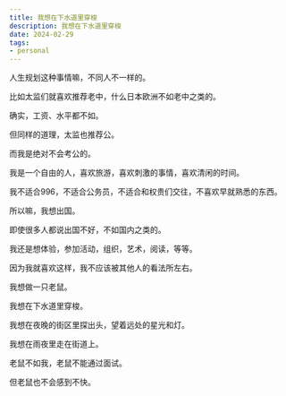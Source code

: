 ```yaml
---
title: 我想在下水道里穿梭
description: 我想在下水道里穿梭
date: 2024-02-29
tags: 
- personal
---
```


人生规划这种事情嘛，不同人不一样的。

比如太监们就喜欢推荐老中，什么日本欧洲不如老中之类的。

确实，工资、水平都不如。

但同样的道理，太监也推荐公。

而我是绝对不会考公的。

我是一个自由的人，喜欢旅游，喜欢刺激的事情，喜欢清闲的时间。

我不适合996，不适合公务员，不适合和权贵们交往，不喜欢早就熟悉的东西。

所以嘛，我想出国。

即使很多人都说出国不好，不如国内之类的。

我还是想体验，参加活动，组织，艺术，阅读，等等。

因为我就喜欢这样，我不应该被其他人的看法所左右。

我想做一只老鼠。

我想在下水道里穿梭。

我想在夜晚的街区里探出头，望着远处的星光和灯。

我想在雨夜里走在街道上。

老鼠不如我，老鼠不能通过面试。

但老鼠也不会感到不快。